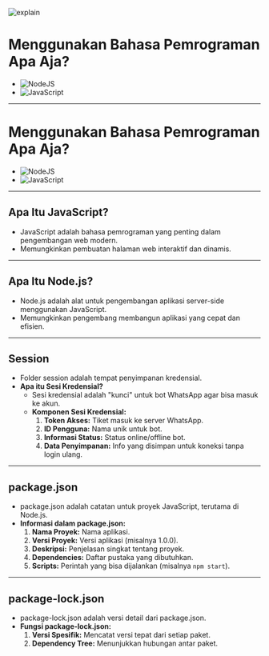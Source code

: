 ![explain](https://github.com/user-attachments/assets/1be21f5d-9ccf-4854-8fbb-877d6111577f)
# Menggunakan Bahasa Pemrograman Apa Aja?
- ![NodeJS](https://img.shields.io/badge/node.js-6DA55F?style=for-the-badge&logo=node.js&logoColor=white)
- ![JavaScript](https://img.shields.io/badge/javascript-%23323330.svg?style=for-the-badge&logo=javascript&logoColor=%23F7DF1E)

---

# Menggunakan Bahasa Pemrograman Apa Aja?
- ![NodeJS](https://img.shields.io/badge/node.js-6DA55F?style=for-the-badge&logo=node.js&logoColor=white)
- ![JavaScript](https://img.shields.io/badge/javascript-%23323330.svg?style=for-the-badge&logo=javascript&logoColor=%23F7DF1E)

---

## Apa Itu JavaScript?
- JavaScript adalah bahasa pemrograman yang penting dalam pengembangan web modern.
- Memungkinkan pembuatan halaman web interaktif dan dinamis.

---

## Apa Itu Node.js?
- Node.js adalah alat untuk pengembangan aplikasi server-side menggunakan JavaScript.
- Memungkinkan pengembang membangun aplikasi yang cepat dan efisien.

---

## Session
- Folder session adalah tempat penyimpanan kredensial.
- **Apa itu Sesi Kredensial?**
  - Sesi kredensial adalah "kunci" untuk bot WhatsApp agar bisa masuk ke akun.
  - **Komponen Sesi Kredensial:**
    1. **Token Akses:** Tiket masuk ke server WhatsApp.
    2. **ID Pengguna:** Nama unik untuk bot.
    3. **Informasi Status:** Status online/offline bot.
    4. **Data Penyimpanan:** Info yang disimpan untuk koneksi tanpa login ulang.

---

## package.json
- package.json adalah catatan untuk proyek JavaScript, terutama di Node.js.
- **Informasi dalam package.json:**
  1. **Nama Proyek:** Nama aplikasi.
  2. **Versi Proyek:** Versi aplikasi (misalnya 1.0.0).
  3. **Deskripsi:** Penjelasan singkat tentang proyek.
  4. **Dependencies:** Daftar pustaka yang dibutuhkan.
  5. **Scripts:** Perintah yang bisa dijalankan (misalnya `npm start`).

---

## package-lock.json
- package-lock.json adalah versi detail dari package.json.
- **Fungsi package-lock.json:**
  1. **Versi Spesifik:** Mencatat versi tepat dari setiap paket.
  2. **Dependency Tree:** Menunjukkan hubungan antar paket.
